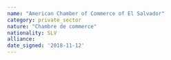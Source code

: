 ```yaml
---
name: "American Chamber of Commerce of El Salvador"
category: private_sector
nature: "Chambre de commerce"
nationality: SLV
alliance: 
date_signed: '2018-11-12'
---
```

    